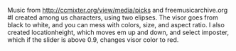Music from
http://ccmixter.org/view/media/picks and freemusicarchive.org
#I created among us characters, using two elipses. The visor goes from black to white, and you can mess with colors, size, and aspect ratio. I also created locationheight, which moves em up and down, and select imposter, which if the slider is above 0.9, changes visor color to red.
